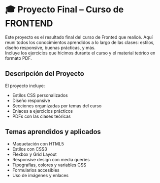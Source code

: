 # 🎓 Proyecto Final – Curso de FRONTEND

Este proyecto es el resultado final del curso de Fronted que realicé. Aquí reuní todos los conocimientos aprendidos a lo largo de las clases: estilos, diseño responsive, buenas prácticas, y más.  
Incluye los ejercicios que hicimos durante el curso y el material teórico en formato PDF.

##  Descripción del Proyecto

El proyecto incluye:

- Estilos CSS personalizados
- Diseño responsive
- Secciones organizadas por temas del curso
- Enlaces a ejercicios prácticos
- PDFs con las clases teóricas

##  Temas aprendidos y aplicados

- Maquetación con HTML5
- Estilos con CSS3
- Flexbox y Grid Layout
- Responsive design con media queries
- Tipografías, colores y variables CSS
- Formularios accesibles
- Uso de imágenes y enlaces

